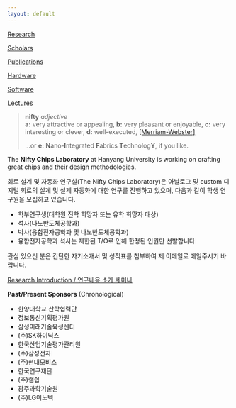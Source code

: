 ```yaml
---
layout: default
---
```


[Research](./research.html)

[Scholars](./people.html)

[Publications](./publications.html)

[Hardware](./chips.html)

[Software](./software.html)

[Lectures](./lectures.html)

>**nifty** *adjective*  
>**a:** very attractive or appealing, 
>**b:** very pleasant or enjoyable, 
>**c:** very interesting or clever, 
>**d:** well-executed, [[Merriam-Webster]](https://www.merriam-webster.com/dictionary/nifty)
>
>...or **e:** **N**ano-**I**ntegrated **F**abrics **T**echnolog**Y**, if you like.

The **Nifty Chips Laboratory** at Hanyang University is working on crafting great chips and their design methodologies.

회로 설계 및 자동화 연구실(The Nifty Chips Laboratory)은 아날로그 및 custom 디지털 회로의 설계 및 설계 자동화에 대한 연구를 진행하고 있으며, 다음과 같이 학생 연구원을 모집하고 있습니다.
* 학부연구생(대학원 진학 희망자 또는 유학 희망자 대상)
* 석사(나노반도체공학과)
* 박사(융합전자공학과 및 나노반도체공학과)
* 융합전자공학과 석사는 제한된 T/O로 인해 한정된 인원만 선발합니다

관심 있으신 분은 간단한 자기소개서 및 성적표를 첨부하여 제 이메일로 메일주시기 바랍니다.



[Research Introduction / 연구내용 소개 세미나](https://www.youtube.com/watch?v=lo9Zcg205Ig&list=PL3tXkx6yyrEelC-KHj3iEiwrDR_9bWGsL&index=2&t=6873s&ab_channel=%EC%B5%9C%EC%A2%85%ED%98%84%ED%95%99%EC%88%A0%EC%9B%90)



**Past/Present Sponsors** (Chronological)
* 한양대학교 산학협력단
* 정보통신기획평가원
* 삼성미래기술육성센터
* (주)SK하이닉스
* 한국산업기술평가관리원
* (주)삼성전자
* (주)현대모비스
* 한국연구재단
* (주)램쉽
* 광주과학기술원
* (주)LG이노텍

